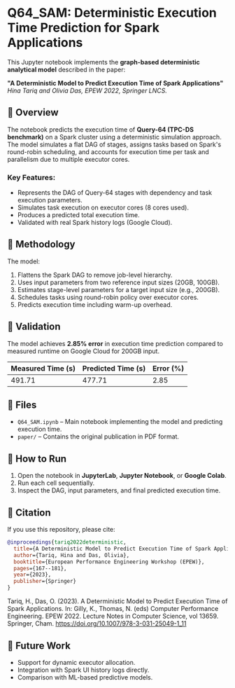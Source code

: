 # Q64_SAM: Deterministic Execution Time Prediction for Spark Applications

This Jupyter notebook implements the **graph-based deterministic analytical model** described in the paper:

**"A Deterministic Model to Predict Execution Time of Spark Applications"**  
*Hina Tariq and Olivia Das, EPEW 2022, Springer LNCS.*

## 📘 Overview

The notebook predicts the execution time of **Query-64 (TPC-DS benchmark)** on a Spark cluster using a deterministic simulation approach. The model simulates a flat DAG of stages, assigns tasks based on Spark's round-robin scheduling, and accounts for execution time per task and parallelism due to multiple executor cores.

### Key Features:
- Represents the DAG of Query-64 stages with dependency and task execution parameters.
- Simulates task execution on executor cores (8 cores used).
- Produces a predicted total execution time.
- Validated with real Spark history logs (Google Cloud).

## 🔬 Methodology

The model:
1. Flattens the Spark DAG to remove job-level hierarchy.
2. Uses input parameters from two reference input sizes (20GB, 100GB).
3. Estimates stage-level parameters for a target input size (e.g., 200GB).
4. Schedules tasks using round-robin policy over executor cores.
5. Predicts execution time including warm-up overhead.

## 🧪 Validation

The model achieves **2.85% error** in execution time prediction compared to measured runtime on Google Cloud for 200GB input.

| Measured Time (s) | Predicted Time (s) | Error (%) |
|-------------------|---------------------|-----------|
| 491.71            | 477.71              | 2.85      |

## 📂 Files

- `Q64_SAM.ipynb` – Main notebook implementing the model and predicting execution time.
- `paper/` – Contains the original publication in PDF format.

## 🚀 How to Run

1. Open the notebook in **JupyterLab**, **Jupyter Notebook**, or **Google Colab**.
2. Run each cell sequentially.
3. Inspect the DAG, input parameters, and final predicted execution time.

## 📝 Citation

If you use this repository, please cite:

```bibtex
@inproceedings{tariq2022deterministic,
  title={A Deterministic Model to Predict Execution Time of Spark Applications},
  author={Tariq, Hina and Das, Olivia},
  booktitle={European Performance Engineering Workshop (EPEW)},
  pages={167--181},
  year={2023},
  publisher={Springer}
}
```
Tariq, H., Das, O. (2023). A Deterministic Model to Predict Execution Time of Spark Applications. In: Gilly, K., Thomas, N. (eds) Computer Performance Engineering. EPEW 2022. Lecture Notes in Computer Science, vol 13659. Springer, Cham. https://doi.org/10.1007/978-3-031-25049-1_11

## 🔧 Future Work
- Support for dynamic executor allocation.
- Integration with Spark UI history logs directly.
- Comparison with ML-based predictive models.

